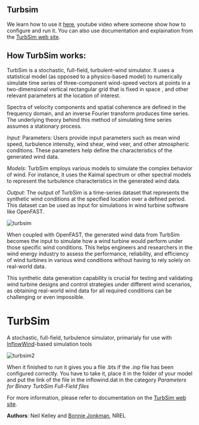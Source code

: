 
## Turbsim

We learn how to use it [here](https://www.youtube.com/watch?v=UTsR-feCNhc), youtube video where someone show how to configure and run it. You can also use documentation and explaination from the [TurbSim web site](https://nwtc.nrel.gov/TurbSim).

## How TurbSim works:

TurbSim is a stochastic, full-field, turbulent-wind simulator. It uses a statistical model (as opposed to a physics-based model) to numerically simulate time series of three-component wind-speed vectors at points in a two-dimensional vertical rectangular grid that is fixed in space , and other relevant parameters at the location of interest.

Spectra of velocity components and spatial coherence are defined in the frequency domain, and an inverse Fourier transform produces time series. The underlying theory behind this method of simulating time series assumes a stationary process.

*Input:* Parameters: Users provide input parameters such as mean wind speed, turbulence intensity, wind shear, wind veer, and other atmospheric conditions. These parameters help define the characteristics of the generated wind data.

*Models:* TurbSim employs various models to simulate the complex behavior of wind. For instance, it uses the Kaimal spectrum or other spectral models to represent the turbulence characteristics in the generated wind data.

*Output:* The output of TurbSim is a time-series dataset that represents the synthetic wind conditions at the specified location over a defined period. This dataset can be used as input for simulations in wind turbine software like OpenFAST.

![turbsim](https://github.com/Vialladr/Integrator-project-Ferrand-Vialle_Final/assets/146110958/bc5cc9bb-2d67-41ad-88eb-f27becd2aa9d)

When coupled with OpenFAST, the generated wind data from TurbSim becomes the input to simulate how a wind turbine would perform under those specific wind conditions. This helps engineers and researchers in the wind energy industry to assess the performance, reliability, and efficiency of wind turbines in various wind conditions without having to rely solely on real-world data.

This synthetic data generation capability is crucial for testing and validating wind turbine designs and control strategies under different wind scenarios, as obtaining real-world wind data for all required conditions can be challenging or even impossible.

# TurbSim
A stochastic, full-field, turbulence simulator, primarialy for use with [InflowWind](https://nwtc.nrel.gov/InflowWind "InflowWind")-based simulation tools 

![turbsim2](https://github.com/Vialladr/Integrator-project-Ferrand-Vialle_Final/assets/146110958/e744aeef-514b-4f47-9809-73f095821b09)

When it finished to run it gives you a file .bts if the .inp file has been configured correctly. You have to take it, place it in the folder of your model and put the link of the file in the inflowind.dat in the category *Parameters for Binary TurbSim Full-Field files* 

For more information, please refer to documentation on the [TurbSim web site](https://nwtc.nrel.gov/TurbSim).

**Authors**: Neil Kelley and [Bonnie Jonkman](mailto:bonnie.jonkman@nrel.gov), NREL
